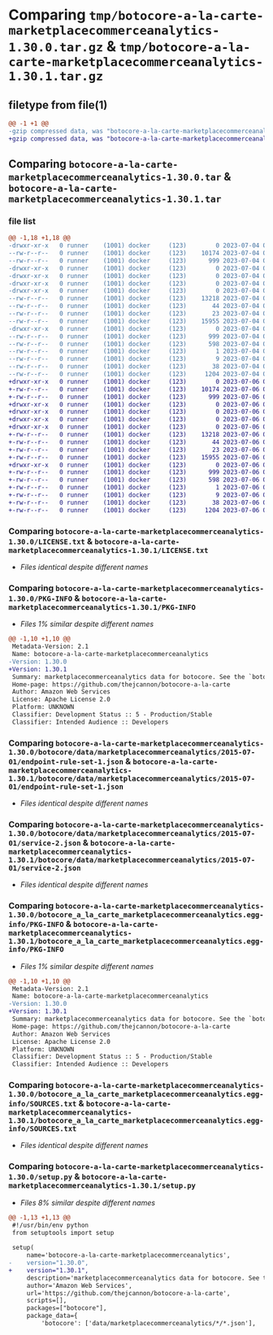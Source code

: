 # Comparing `tmp/botocore-a-la-carte-marketplacecommerceanalytics-1.30.0.tar.gz` & `tmp/botocore-a-la-carte-marketplacecommerceanalytics-1.30.1.tar.gz`

## filetype from file(1)

```diff
@@ -1 +1 @@
-gzip compressed data, was "botocore-a-la-carte-marketplacecommerceanalytics-1.30.0.tar", last modified: Tue Jul  4 01:44:50 2023, max compression
+gzip compressed data, was "botocore-a-la-carte-marketplacecommerceanalytics-1.30.1.tar", last modified: Thu Jul  6 01:45:19 2023, max compression
```

## Comparing `botocore-a-la-carte-marketplacecommerceanalytics-1.30.0.tar` & `botocore-a-la-carte-marketplacecommerceanalytics-1.30.1.tar`

### file list

```diff
@@ -1,18 +1,18 @@
-drwxr-xr-x   0 runner    (1001) docker     (123)        0 2023-07-04 01:44:50.446740 botocore-a-la-carte-marketplacecommerceanalytics-1.30.0/
--rw-r--r--   0 runner    (1001) docker     (123)    10174 2023-07-04 01:44:50.000000 botocore-a-la-carte-marketplacecommerceanalytics-1.30.0/LICENSE.txt
--rw-r--r--   0 runner    (1001) docker     (123)      999 2023-07-04 01:44:50.442740 botocore-a-la-carte-marketplacecommerceanalytics-1.30.0/PKG-INFO
-drwxr-xr-x   0 runner    (1001) docker     (123)        0 2023-07-04 01:44:50.442740 botocore-a-la-carte-marketplacecommerceanalytics-1.30.0/botocore/
-drwxr-xr-x   0 runner    (1001) docker     (123)        0 2023-07-04 01:44:50.442740 botocore-a-la-carte-marketplacecommerceanalytics-1.30.0/botocore/data/
-drwxr-xr-x   0 runner    (1001) docker     (123)        0 2023-07-04 01:44:50.442740 botocore-a-la-carte-marketplacecommerceanalytics-1.30.0/botocore/data/marketplacecommerceanalytics/
-drwxr-xr-x   0 runner    (1001) docker     (123)        0 2023-07-04 01:44:50.442740 botocore-a-la-carte-marketplacecommerceanalytics-1.30.0/botocore/data/marketplacecommerceanalytics/2015-07-01/
--rw-r--r--   0 runner    (1001) docker     (123)    13218 2023-07-04 01:44:02.000000 botocore-a-la-carte-marketplacecommerceanalytics-1.30.0/botocore/data/marketplacecommerceanalytics/2015-07-01/endpoint-rule-set-1.json
--rw-r--r--   0 runner    (1001) docker     (123)       44 2023-07-04 01:44:02.000000 botocore-a-la-carte-marketplacecommerceanalytics-1.30.0/botocore/data/marketplacecommerceanalytics/2015-07-01/examples-1.json
--rw-r--r--   0 runner    (1001) docker     (123)       23 2023-07-04 01:44:02.000000 botocore-a-la-carte-marketplacecommerceanalytics-1.30.0/botocore/data/marketplacecommerceanalytics/2015-07-01/paginators-1.json
--rw-r--r--   0 runner    (1001) docker     (123)    15955 2023-07-04 01:44:02.000000 botocore-a-la-carte-marketplacecommerceanalytics-1.30.0/botocore/data/marketplacecommerceanalytics/2015-07-01/service-2.json
-drwxr-xr-x   0 runner    (1001) docker     (123)        0 2023-07-04 01:44:50.442740 botocore-a-la-carte-marketplacecommerceanalytics-1.30.0/botocore_a_la_carte_marketplacecommerceanalytics.egg-info/
--rw-r--r--   0 runner    (1001) docker     (123)      999 2023-07-04 01:44:50.000000 botocore-a-la-carte-marketplacecommerceanalytics-1.30.0/botocore_a_la_carte_marketplacecommerceanalytics.egg-info/PKG-INFO
--rw-r--r--   0 runner    (1001) docker     (123)      598 2023-07-04 01:44:50.000000 botocore-a-la-carte-marketplacecommerceanalytics-1.30.0/botocore_a_la_carte_marketplacecommerceanalytics.egg-info/SOURCES.txt
--rw-r--r--   0 runner    (1001) docker     (123)        1 2023-07-04 01:44:50.000000 botocore-a-la-carte-marketplacecommerceanalytics-1.30.0/botocore_a_la_carte_marketplacecommerceanalytics.egg-info/dependency_links.txt
--rw-r--r--   0 runner    (1001) docker     (123)        9 2023-07-04 01:44:50.000000 botocore-a-la-carte-marketplacecommerceanalytics-1.30.0/botocore_a_la_carte_marketplacecommerceanalytics.egg-info/top_level.txt
--rw-r--r--   0 runner    (1001) docker     (123)       38 2023-07-04 01:44:50.446740 botocore-a-la-carte-marketplacecommerceanalytics-1.30.0/setup.cfg
--rw-r--r--   0 runner    (1001) docker     (123)     1204 2023-07-04 01:44:50.000000 botocore-a-la-carte-marketplacecommerceanalytics-1.30.0/setup.py
+drwxr-xr-x   0 runner    (1001) docker     (123)        0 2023-07-06 01:45:19.743034 botocore-a-la-carte-marketplacecommerceanalytics-1.30.1/
+-rw-r--r--   0 runner    (1001) docker     (123)    10174 2023-07-06 01:45:19.000000 botocore-a-la-carte-marketplacecommerceanalytics-1.30.1/LICENSE.txt
+-rw-r--r--   0 runner    (1001) docker     (123)      999 2023-07-06 01:45:19.743034 botocore-a-la-carte-marketplacecommerceanalytics-1.30.1/PKG-INFO
+drwxr-xr-x   0 runner    (1001) docker     (123)        0 2023-07-06 01:45:19.743034 botocore-a-la-carte-marketplacecommerceanalytics-1.30.1/botocore/
+drwxr-xr-x   0 runner    (1001) docker     (123)        0 2023-07-06 01:45:19.743034 botocore-a-la-carte-marketplacecommerceanalytics-1.30.1/botocore/data/
+drwxr-xr-x   0 runner    (1001) docker     (123)        0 2023-07-06 01:45:19.743034 botocore-a-la-carte-marketplacecommerceanalytics-1.30.1/botocore/data/marketplacecommerceanalytics/
+drwxr-xr-x   0 runner    (1001) docker     (123)        0 2023-07-06 01:45:19.743034 botocore-a-la-carte-marketplacecommerceanalytics-1.30.1/botocore/data/marketplacecommerceanalytics/2015-07-01/
+-rw-r--r--   0 runner    (1001) docker     (123)    13218 2023-07-06 01:44:40.000000 botocore-a-la-carte-marketplacecommerceanalytics-1.30.1/botocore/data/marketplacecommerceanalytics/2015-07-01/endpoint-rule-set-1.json
+-rw-r--r--   0 runner    (1001) docker     (123)       44 2023-07-06 01:44:40.000000 botocore-a-la-carte-marketplacecommerceanalytics-1.30.1/botocore/data/marketplacecommerceanalytics/2015-07-01/examples-1.json
+-rw-r--r--   0 runner    (1001) docker     (123)       23 2023-07-06 01:44:40.000000 botocore-a-la-carte-marketplacecommerceanalytics-1.30.1/botocore/data/marketplacecommerceanalytics/2015-07-01/paginators-1.json
+-rw-r--r--   0 runner    (1001) docker     (123)    15955 2023-07-06 01:44:40.000000 botocore-a-la-carte-marketplacecommerceanalytics-1.30.1/botocore/data/marketplacecommerceanalytics/2015-07-01/service-2.json
+drwxr-xr-x   0 runner    (1001) docker     (123)        0 2023-07-06 01:45:19.743034 botocore-a-la-carte-marketplacecommerceanalytics-1.30.1/botocore_a_la_carte_marketplacecommerceanalytics.egg-info/
+-rw-r--r--   0 runner    (1001) docker     (123)      999 2023-07-06 01:45:19.000000 botocore-a-la-carte-marketplacecommerceanalytics-1.30.1/botocore_a_la_carte_marketplacecommerceanalytics.egg-info/PKG-INFO
+-rw-r--r--   0 runner    (1001) docker     (123)      598 2023-07-06 01:45:19.000000 botocore-a-la-carte-marketplacecommerceanalytics-1.30.1/botocore_a_la_carte_marketplacecommerceanalytics.egg-info/SOURCES.txt
+-rw-r--r--   0 runner    (1001) docker     (123)        1 2023-07-06 01:45:19.000000 botocore-a-la-carte-marketplacecommerceanalytics-1.30.1/botocore_a_la_carte_marketplacecommerceanalytics.egg-info/dependency_links.txt
+-rw-r--r--   0 runner    (1001) docker     (123)        9 2023-07-06 01:45:19.000000 botocore-a-la-carte-marketplacecommerceanalytics-1.30.1/botocore_a_la_carte_marketplacecommerceanalytics.egg-info/top_level.txt
+-rw-r--r--   0 runner    (1001) docker     (123)       38 2023-07-06 01:45:19.743034 botocore-a-la-carte-marketplacecommerceanalytics-1.30.1/setup.cfg
+-rw-r--r--   0 runner    (1001) docker     (123)     1204 2023-07-06 01:45:19.000000 botocore-a-la-carte-marketplacecommerceanalytics-1.30.1/setup.py
```

### Comparing `botocore-a-la-carte-marketplacecommerceanalytics-1.30.0/LICENSE.txt` & `botocore-a-la-carte-marketplacecommerceanalytics-1.30.1/LICENSE.txt`

 * *Files identical despite different names*

### Comparing `botocore-a-la-carte-marketplacecommerceanalytics-1.30.0/PKG-INFO` & `botocore-a-la-carte-marketplacecommerceanalytics-1.30.1/PKG-INFO`

 * *Files 1% similar despite different names*

```diff
@@ -1,10 +1,10 @@
 Metadata-Version: 2.1
 Name: botocore-a-la-carte-marketplacecommerceanalytics
-Version: 1.30.0
+Version: 1.30.1
 Summary: marketplacecommerceanalytics data for botocore. See the `botocore-a-la-carte` package for more info.
 Home-page: https://github.com/thejcannon/botocore-a-la-carte
 Author: Amazon Web Services
 License: Apache License 2.0
 Platform: UNKNOWN
 Classifier: Development Status :: 5 - Production/Stable
 Classifier: Intended Audience :: Developers
```

### Comparing `botocore-a-la-carte-marketplacecommerceanalytics-1.30.0/botocore/data/marketplacecommerceanalytics/2015-07-01/endpoint-rule-set-1.json` & `botocore-a-la-carte-marketplacecommerceanalytics-1.30.1/botocore/data/marketplacecommerceanalytics/2015-07-01/endpoint-rule-set-1.json`

 * *Files identical despite different names*

### Comparing `botocore-a-la-carte-marketplacecommerceanalytics-1.30.0/botocore/data/marketplacecommerceanalytics/2015-07-01/service-2.json` & `botocore-a-la-carte-marketplacecommerceanalytics-1.30.1/botocore/data/marketplacecommerceanalytics/2015-07-01/service-2.json`

 * *Files identical despite different names*

### Comparing `botocore-a-la-carte-marketplacecommerceanalytics-1.30.0/botocore_a_la_carte_marketplacecommerceanalytics.egg-info/PKG-INFO` & `botocore-a-la-carte-marketplacecommerceanalytics-1.30.1/botocore_a_la_carte_marketplacecommerceanalytics.egg-info/PKG-INFO`

 * *Files 1% similar despite different names*

```diff
@@ -1,10 +1,10 @@
 Metadata-Version: 2.1
 Name: botocore-a-la-carte-marketplacecommerceanalytics
-Version: 1.30.0
+Version: 1.30.1
 Summary: marketplacecommerceanalytics data for botocore. See the `botocore-a-la-carte` package for more info.
 Home-page: https://github.com/thejcannon/botocore-a-la-carte
 Author: Amazon Web Services
 License: Apache License 2.0
 Platform: UNKNOWN
 Classifier: Development Status :: 5 - Production/Stable
 Classifier: Intended Audience :: Developers
```

### Comparing `botocore-a-la-carte-marketplacecommerceanalytics-1.30.0/botocore_a_la_carte_marketplacecommerceanalytics.egg-info/SOURCES.txt` & `botocore-a-la-carte-marketplacecommerceanalytics-1.30.1/botocore_a_la_carte_marketplacecommerceanalytics.egg-info/SOURCES.txt`

 * *Files identical despite different names*

### Comparing `botocore-a-la-carte-marketplacecommerceanalytics-1.30.0/setup.py` & `botocore-a-la-carte-marketplacecommerceanalytics-1.30.1/setup.py`

 * *Files 8% similar despite different names*

```diff
@@ -1,13 +1,13 @@
 #!/usr/bin/env python
 from setuptools import setup
 
 setup(
     name='botocore-a-la-carte-marketplacecommerceanalytics',
-    version="1.30.0",
+    version="1.30.1",
     description='marketplacecommerceanalytics data for botocore. See the `botocore-a-la-carte` package for more info.',
     author='Amazon Web Services',
     url='https://github.com/thejcannon/botocore-a-la-carte',
     scripts=[],
     packages=["botocore"],
     package_data={
         'botocore': ['data/marketplacecommerceanalytics/*/*.json'],
```

